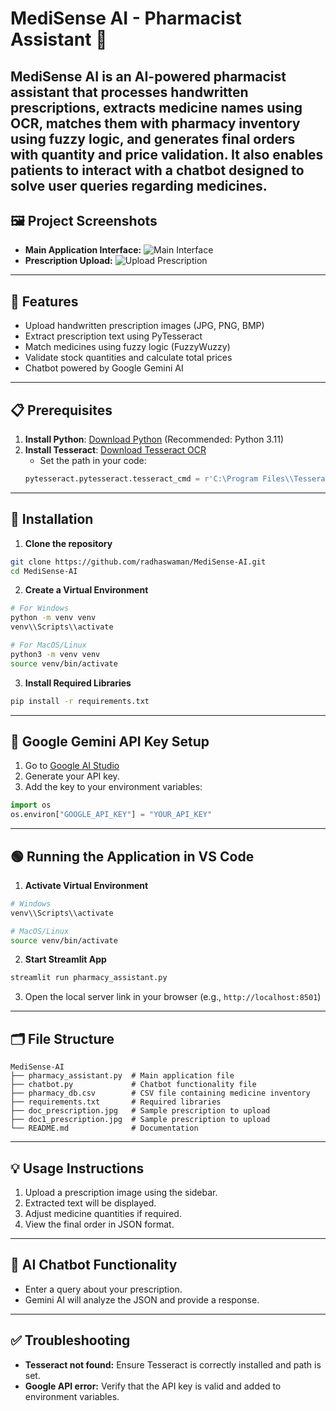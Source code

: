 # MediSense AI - Pharmacist Assistant 💊

MediSense AI is an AI-powered pharmacist assistant that processes handwritten prescriptions, extracts medicine names using OCR, matches them with pharmacy inventory using fuzzy logic, and generates final orders with quantity and price validation. It also enables patients to interact with a chatbot designed to solve user queries regarding medicines.
---

## 🖼️ Project Screenshots
- **Main Application Interface:** ![Main Interface](INSERT_IMAGE_URL_HERE)
- **Prescription Upload:** ![Upload Prescription](INSERT_IMAGE_URL_HERE)

---
## 🚀 Features
- Upload handwritten prescription images (JPG, PNG, BMP)
- Extract prescription text using PyTesseract
- Match medicines using fuzzy logic (FuzzyWuzzy)
- Validate stock quantities and calculate total prices
- Chatbot powered by Google Gemini AI

---

## 📋 Prerequisites
1. **Install Python**: [Download Python](https://www.python.org/downloads/) (Recommended: Python 3.11)
2. **Install Tesseract**: [Download Tesseract OCR](https://github.com/tesseract-ocr/tesseract)
   - Set the path in your code:
   ```python
   pytesseract.pytesseract.tesseract_cmd = r'C:\Program Files\\Tesseract-OCR\\tesseract.exe'
   ```

---

## 💾 Installation
1. **Clone the repository**
```bash
git clone https://github.com/radhaswaman/MediSense-AI.git
cd MediSense-AI
```

2. **Create a Virtual Environment**
```bash
# For Windows
python -m venv venv
venv\\Scripts\\activate

# For MacOS/Linux
python3 -m venv venv
source venv/bin/activate
```

3. **Install Required Libraries**
```bash
pip install -r requirements.txt
```

---

## 🔑 Google Gemini API Key Setup
1. Go to [Google AI Studio](https://ai.google.dev/)
2. Generate your API key.
3. Add the key to your environment variables:
```python
import os
os.environ["GOOGLE_API_KEY"] = "YOUR_API_KEY"
```

---

## 🟢 Running the Application in VS Code
1. **Activate Virtual Environment**
```bash
# Windows
venv\\Scripts\\activate

# MacOS/Linux
source venv/bin/activate
```
2. **Start Streamlit App**
```bash
streamlit run pharmacy_assistant.py
```
3. Open the local server link in your browser (e.g., `http://localhost:8501`)

---

## 🗂 File Structure
```plaintext
MediSense-AI
├── pharmacy_assistant.py  # Main application file
├── chatbot.py             # Chatbot functionality file
├── pharmacy_db.csv        # CSV file containing medicine inventory
├── requirements.txt       # Required libraries
├── doc_prescription.jpg   # Sample prescription to upload
├── doc1_prescription.jpg  # Sample prescription to upload
└── README.md              # Documentation
```

---

## 💡 Usage Instructions
1. Upload a prescription image using the sidebar.
2. Extracted text will be displayed.
3. Adjust medicine quantities if required.
4. View the final order in JSON format.

---

## 🤖 AI Chatbot Functionality
- Enter a query about your prescription.
- Gemini AI will analyze the JSON and provide a response.

---

## ✅ Troubleshooting
- **Tesseract not found:** Ensure Tesseract is correctly installed and path is set.
- **Google API error:** Verify that the API key is valid and added to environment variables.
